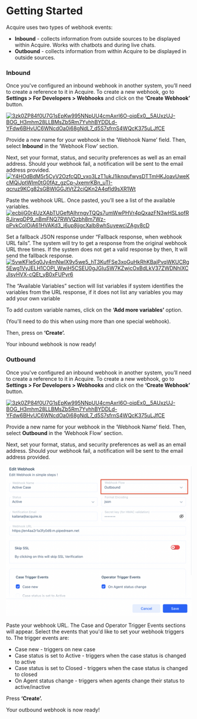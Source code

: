 # Getting Started

Acquire uses two types of webhook events: 

* **Inbound** - collects information from outside sources to be displayed within Acquire. Works with chatbots and during live chats.
* **Outbound** - collects information from within Acquire to be displayed in outside sources.

### Inbound

Once you've configured an inbound webhook in another system, you’ll need to create a reference to it in Acquire. To create a new webhook, go to **Settings &gt; For Developers &gt; Webhooks** and click on the **‘Create Webhook’** button.  
  
[![3zk0ZP84f0U7G1sEpKw995NNpUU4cmAxrI6O-oiqEx0\_\_5AUxzUJ-BOG\_H3mhm28LLBMsZb5Rm7YvhhBYDDLd-YFdw6BHvUC6WNcdOa0i68gNdL7\_d5S7sfrnS4WQcK375uLJfCE](https://lh6.googleusercontent.com/3zk0ZP84f0U7G1sEpKw995NNpUU4cmAxrI6O-oiqEx0__5AUxzUJ-BOG_H3mhm28LLBMsZb5Rm7YvhhBYDDLd-YFdw6BHvUC6WNcdOa0i68gNdL7_d5S7sfrnS4WQcK375uLJfCE)](https://lh6.googleusercontent.com/3zk0ZP84f0U7G1sEpKw995NNpUU4cmAxrI6O-oiqEx0__5AUxzUJ-BOG_H3mhm28LLBMsZb5Rm7YvhhBYDDLd-YFdw6BHvUC6WNcdOa0i68gNdL7_d5S7sfrnS4WQcK375uLJfCE)

Provide a new name for your webhook in the ‘Webhook Name’ field. Then, select **Inbound** in the ‘Webhook Flow’ section. 

Next, set your format, status, and security preferences as well as an email address. Should your webhook fail, a notification will be sent to the email address provided.  
[![Y4HOdBdM5r5CyV2OzfcQD\_vxo3LzT1ukJ1iknqufwysDTTmHKJoavUweKcMQiJptWIm0tG0fAz\_gzCp-JxemrKBn\_uTI-qcruz9KCg82sGBWIGGJtVtZ2ciQKn2A4qfld9sXR1Wt](https://lh6.googleusercontent.com/Y4HOdBdM5r5CyV2OzfcQD_vxo3LzT1ukJ1iknqufwysDTTmHKJoavUweKcMQiJptWIm0tG0fAz_gzCp-JxemrKBn_uTI-qcruz9KCg82sGBWIGGJtVtZ2ciQKn2A4qfld9sXR1Wt)](https://lh6.googleusercontent.com/Y4HOdBdM5r5CyV2OzfcQD_vxo3LzT1ukJ1iknqufwysDTTmHKJoavUweKcMQiJptWIm0tG0fAz_gzCp-JxemrKBn_uTI-qcruz9KCg82sGBWIGGJtVtZ2ciQKn2A4qfld9sXR1Wt)

Paste the webhook URL. Once pasted, you’ll see a list of the available variables.   
[![ecbijG0r4UzXAbTUGeftAIhrngvTQQs7umWwPHVr4pQxazFN3wHSLsofRRJirwqDP9\_nBmFNQ7RWVQzbh8m7Wz-pPvkCoIOjA61HVAKd3\_i6up8jjgcXalb8whSuyewciZAgv8cD](https://lh4.googleusercontent.com/ecbijG0r4UzXAbTUGeftAIhrngvTQQs7umWwPHVr4pQxazFN3wHSLsofRRJirwqDP9_nBmFNQ7RWVQzbh8m7Wz-pPvkCoIOjA61HVAKd3_i6up8jjgcXalb8whSuyewciZAgv8cD)](https://lh4.googleusercontent.com/ecbijG0r4UzXAbTUGeftAIhrngvTQQs7umWwPHVr4pQxazFN3wHSLsofRRJirwqDP9_nBmFNQ7RWVQzbh8m7Wz-pPvkCoIOjA61HVAKd3_i6up8jjgcXalb8whSuyewciZAgv8cD)  


Set a fallback JSON response under “Fallback response, when webhook URL fails”. The system will try to get a response from the original webhook URL three times. If the system does not get a valid response by then, It will send the fallback response.  
[![5vwKFle5g0Jy4mNwIX9v5we5\_hT3KufFSe3xoGuHkRhKBajPvqWKUCRg5Ewg1VyJELH1COPl\_WwiH5CSEU0gJGIuSW7KZwjcOxBdLkV37ZWDNhlXCJlsyHVX-cQEt\_yB0xFUPyr6](https://lh3.googleusercontent.com/5vwKFle5g0Jy4mNwIX9v5we5_hT3KufFSe3xoGuHkRhKBajPvqWKUCRg5Ewg1VyJELH1COPl_WwiH5CSEU0gJGIuSW7KZwjcOxBdLkV37ZWDNhlXCJlsyHVX-cQEt_yB0xFUPyr6)](https://lh3.googleusercontent.com/5vwKFle5g0Jy4mNwIX9v5we5_hT3KufFSe3xoGuHkRhKBajPvqWKUCRg5Ewg1VyJELH1COPl_WwiH5CSEU0gJGIuSW7KZwjcOxBdLkV37ZWDNhlXCJlsyHVX-cQEt_yB0xFUPyr6)

The “Available Variables” section will list variables if system identifies the variables from the URL response, if it does not list any variables you may add your own variable

To add custom variable names, click on the **‘Add more variables’** option. 

\(You'll need to do this when using more than one special webhook\).  
  
Then, press on **‘Create’.**

Your inbound webhook is now ready!

### Outbound

Once you've configured an inbound webhook in another system, you’ll need to create a reference to it in Acquire. To create a new webhook, go to **Settings &gt; For Developers &gt; Webhooks** and click on the **‘Create Webhook’** button.  
  
[![3zk0ZP84f0U7G1sEpKw995NNpUU4cmAxrI6O-oiqEx0\_\_5AUxzUJ-BOG\_H3mhm28LLBMsZb5Rm7YvhhBYDDLd-YFdw6BHvUC6WNcdOa0i68gNdL7\_d5S7sfrnS4WQcK375uLJfCE](https://lh6.googleusercontent.com/3zk0ZP84f0U7G1sEpKw995NNpUU4cmAxrI6O-oiqEx0__5AUxzUJ-BOG_H3mhm28LLBMsZb5Rm7YvhhBYDDLd-YFdw6BHvUC6WNcdOa0i68gNdL7_d5S7sfrnS4WQcK375uLJfCE)](https://lh6.googleusercontent.com/3zk0ZP84f0U7G1sEpKw995NNpUU4cmAxrI6O-oiqEx0__5AUxzUJ-BOG_H3mhm28LLBMsZb5Rm7YvhhBYDDLd-YFdw6BHvUC6WNcdOa0i68gNdL7_d5S7sfrnS4WQcK375uLJfCE)

Provide a new name for your webhook in the ‘Webhook Name’ field. Then, select **Outbound** in the ‘Webhook Flow’ section. 

Next, set your format, status, and security preferences as well as an email address. Should your webhook fail, a notification will be sent to the email address provided.

![Select Outbound in &apos;Webhook Flow&apos;. ](../.gitbook/assets/edit-webhook-outbound-selected-from-webhook-flow-section.png)

Paste your webhook URL. The Case and Operator Trigger Events sections will appear. Select the events that you'd like to set your webhook triggers to. The trigger events are: 

* Case new - triggers on new case 
* Case status is set to Active - triggers when the case status is changed to active
* Case status is set to Closed - triggers when the case status is changed to closed 
* On Agent status change - triggers when agents change their status to active/inactive

Press **‘Create’.**

Your outbound webhook is now ready!

